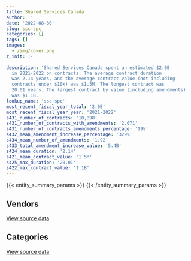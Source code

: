 ```yaml
---
title: Shared Services Canada
author: ''
date: '2022-08-30'
slug: ssc-spc
categories: []
tags: []
images:
  - /img/cover.png
r_init: |-
  
description: 'Shared Services Canada spent an estimated $2.0B
  in 2021-2022 on contracts. The average contract duration
  was 2.14 years, and the average contract value (not including
  contracts under $10k) was $1.5M. The longest contract was
  20.01 years. The largest contract by value (including amendments)
  was $1.1B.'
lookup_name: 'ssc-spc'
most_recent_fiscal_year_total: '2.0B'
most_recent_fiscal_year_year: '2021-2022'
s431_number_of_contracts: '10,898'
s431_number_of_contracts_with_amendments: '2,071'
s431_number_of_contracts_amendments_percentage: '19%'
s432_mean_amendment_increase_percentage: '329%'
s434_mean_number_of_amendments: '1.92'
s433_total_amendment_increase_value: '5.4B'
s424_mean_duration: '2.14'
s421_mean_contract_value: '1.5M'
s425_max_duration: '20.01'
s422_max_contract_value: '1.1B'
---
```


<script src="/rmarkdown-libs/htmlwidgets/htmlwidgets.js"></script>
<link href="/rmarkdown-libs/datatables-css/datatables-crosstalk.css" rel="stylesheet" />
<script src="/rmarkdown-libs/datatables-binding/datatables.js"></script>
<script src="/rmarkdown-libs/jquery/jquery-3.6.0.min.js"></script>
<link href="/rmarkdown-libs/dt-core-bootstrap/css/dataTables.bootstrap.min.css" rel="stylesheet" />
<link href="/rmarkdown-libs/dt-core-bootstrap/css/dataTables.bootstrap.extra.css" rel="stylesheet" />
<script src="/rmarkdown-libs/dt-core-bootstrap/js/jquery.dataTables.min.js"></script>
<script src="/rmarkdown-libs/dt-core-bootstrap/js/dataTables.bootstrap.min.js"></script>
<link href="/rmarkdown-libs/crosstalk/css/crosstalk.min.css" rel="stylesheet" />
<script src="/rmarkdown-libs/crosstalk/js/crosstalk.min.js"></script>
<script src="/rmarkdown-libs/htmlwidgets/htmlwidgets.js"></script>
<link href="/rmarkdown-libs/datatables-css/datatables-crosstalk.css" rel="stylesheet" />
<script src="/rmarkdown-libs/datatables-binding/datatables.js"></script>
<script src="/rmarkdown-libs/jquery/jquery-3.6.0.min.js"></script>
<link href="/rmarkdown-libs/dt-core-bootstrap/css/dataTables.bootstrap.min.css" rel="stylesheet" />
<link href="/rmarkdown-libs/dt-core-bootstrap/css/dataTables.bootstrap.extra.css" rel="stylesheet" />
<script src="/rmarkdown-libs/dt-core-bootstrap/js/jquery.dataTables.min.js"></script>
<script src="/rmarkdown-libs/dt-core-bootstrap/js/dataTables.bootstrap.min.js"></script>
<link href="/rmarkdown-libs/crosstalk/css/crosstalk.min.css" rel="stylesheet" />
<script src="/rmarkdown-libs/crosstalk/js/crosstalk.min.js"></script>

{{< entity_summary_params >}}
{{< /entity_summary_params >}}

## Vendors

<div id="htmlwidget-1" style="width:100%;height:auto;" class="datatables html-widget"></div>
<script type="application/json" data-for="htmlwidget-1">{"x":{"style":"bootstrap","filter":"none","vertical":false,"data":[["<a href=\"/vendors/2keys/\">2Keys<\/a>","<a href=\"/vendors/3d_datacomm/\">3D datacomm<\/a>","<a href=\"/vendors/49_solutions/\">49 Solutions<\/a>","<a href=\"/vendors/4plan_consulting/\">4Plan Consulting<\/a>","<a href=\"/vendors/529040_ontario_and_880382/\">529040 Ontario and 880382<\/a>","<a href=\"/vendors/accenture/\">Accenture<\/a>","<a href=\"/vendors/access_2_networks/\">Access 2 Networks<\/a>","<a href=\"/vendors/action_personnel_of_ottawa_hull/\">Action Personnel of Ottawa Hull<\/a>","<a href=\"/vendors/adga_group/\">ADGA Group<\/a>","<a href=\"/vendors/adobe/\">Adobe<\/a>","<a href=\"/vendors/adrm_technology_consulting/\">ADRM Technology Consulting<\/a>","<a href=\"/vendors/advanced_business_interiors/\">Advanced Business Interiors<\/a>","<a href=\"/vendors/advanced_chippewa_technologies/\">Advanced Chippewa Technologies<\/a>","<a href=\"/vendors/altis_human_resources/\">Altis Human Resources<\/a>","<a href=\"/vendors/amazon/\">Amazon<\/a>","<a href=\"/vendors/anixter/\">Anixter<\/a>","<a href=\"/vendors/applied_electonics/\">Applied Electonics<\/a>","<a href=\"/vendors/apption/\">Apption<\/a>","<a href=\"/vendors/artemp_personnel_services/\">Artemp Personnel Services<\/a>","<a href=\"/vendors/asokan_business_interiors/\">Asokan Business Interiors<\/a>","<a href=\"/vendors/atlantic_business_interiors/\">Atlantic Business Interiors<\/a>","<a href=\"/vendors/avi_spl_canada/\">AVI SPL Canada<\/a>","<a href=\"/vendors/b_l_associates/\">B L Associates<\/a>","<a href=\"/vendors/bdo_canada/\">BDO Canada<\/a>","<a href=\"/vendors/bell_and_howell_canada/\">Bell and Howell Canada<\/a>","<a href=\"/vendors/bell_canada/\">Bell Canada<\/a>","<a href=\"/vendors/black_mcdonald/\">Black McDonald<\/a>","<a href=\"/vendors/blackberry/\">Blackberry<\/a>","<a href=\"/vendors/bmc_software/\">Bmc Software<\/a>","<a href=\"/vendors/bmc_software_canada/\">BMC Software Canada<\/a>","<a href=\"/vendors/bragg_communications/\">Bragg Communications<\/a>","<a href=\"/vendors/brookfield_global_integrated_solutions/\">Brookfield Global Integrated Solutions<\/a>","<a href=\"/vendors/ca/\">CA<\/a>","<a href=\"/vendors/cache_computer_consulting/\">Cache Computer Consulting<\/a>","<a href=\"/vendors/calian/\">Calian<\/a>","<a href=\"/vendors/canadian_corps_of_commissionaires/\">Canadian Corps of Commissionaires<\/a>","<a href=\"/vendors/canon/\">Canon<\/a>","<a href=\"/vendors/carahsoft_technology/\">Carahsoft Technology<\/a>","<a href=\"/vendors/cbci_telecom/\">CBCI Telecom<\/a>","<a href=\"/vendors/cdw_canada/\">CDW Canada<\/a>","<a href=\"/vendors/cellebrite/\">Cellebrite<\/a>","<a href=\"/vendors/ceridian/\">Ceridian<\/a>","<a href=\"/vendors/cgi/\">CGI<\/a>","<a href=\"/vendors/channel_management_international/\">Channel Management International<\/a>","<a href=\"/vendors/charron_human_resources/\">Charron Human Resources<\/a>","<a href=\"/vendors/charter_telecom/\">Charter Telecom<\/a>","<a href=\"/vendors/cision_canada/\">Cision Canada<\/a>","<a href=\"/vendors/cistel_technology/\">Cistel Technology<\/a>","<a href=\"/vendors/citrix/\">Citrix<\/a>","<a href=\"/vendors/click_networks/\">Click Networks<\/a>","<a href=\"/vendors/closereach/\">CloseReach<\/a>","<a href=\"/vendors/co_ven/\">Co Ven<\/a>","<a href=\"/vendors/cofomo/\">Cofomo<\/a>","<a href=\"/vendors/combat_networks/\">Combat Networks<\/a>","<a href=\"/vendors/commvault_systems/\">Commvault Systems<\/a>","<a href=\"/vendors/compucom_canada/\">Compucom Canada<\/a>","<a href=\"/vendors/compugen/\">Compugen<\/a>","<a href=\"/vendors/computer_associates_canada/\">Computer Associates Canada<\/a>","<a href=\"/vendors/conexsys/\">CONEXSYS<\/a>","<a href=\"/vendors/connex_telecommunications/\">Connex Telecommunications<\/a>","<a href=\"/vendors/coradix_technology_consulting/\">Coradix Technology Consulting<\/a>","<a href=\"/vendors/cossette_communications/\">Cossette Communications<\/a>","<a href=\"/vendors/csdc_systems/\">CSDC Systems<\/a>","<a href=\"/vendors/cytelligence/\">Cytelligence<\/a>","<a href=\"/vendors/dalhousie_university/\">Dalhousie University<\/a>","<a href=\"/vendors/dalian_enterprises/\">Dalian Enterprises<\/a>","<a href=\"/vendors/decisive_group/\">Decisive Group<\/a>","<a href=\"/vendors/dell_computer/\">Dell Computer<\/a>","<a href=\"/vendors/deloitte_and_touche/\">Deloitte and Touche<\/a>","<a href=\"/vendors/diligens/\">Diligens<\/a>","<a href=\"/vendors/dls_technology/\">DLS Technology<\/a>","<a href=\"/vendors/dnr_consulting_group/\">DNR Consulting Group<\/a>","<a href=\"/vendors/donna_cona/\">Donna Cona<\/a>","<a href=\"/vendors/eagle_professional_resources/\">Eagle Professional Resources<\/a>","<a href=\"/vendors/eclipsys_solutions/\">Eclipsys Solutions<\/a>","<a href=\"/vendors/ecole_de_langues_abce/\">Ecole De Langues Abce<\/a>","<a href=\"/vendors/ecole_de_langues_la_cite/\">Ecole De Langues La Cite<\/a>","<a href=\"/vendors/empowered_networks/\">Empowered Networks<\/a>","<a href=\"/vendors/entrust/\">Entrust<\/a>","<a href=\"/vendors/environics_research_group/\">Environics Research Group<\/a>","<a href=\"/vendors/ernst_young/\">Ernst Young<\/a>","<a href=\"/vendors/evaluation_personnel_selection/\">Evaluation Personnel Selection<\/a>","<a href=\"/vendors/excel_human_resources/\">Excel Human Resources<\/a>","<a href=\"/vendors/fast_forward_french/\">Fast Forward French<\/a>","<a href=\"/vendors/fast_track_staffing/\">Fast Track Staffing<\/a>","<a href=\"/vendors/fca_canada/\">FCA Canada<\/a>","<a href=\"/vendors/felix_technology/\">Felix Technology<\/a>","<a href=\"/vendors/ference_company_consulting/\">Ference Company Consulting<\/a>","<a href=\"/vendors/ford_motor_company/\">Ford Motor Company<\/a>","<a href=\"/vendors/forrester_research/\">Forrester Research<\/a>","<a href=\"/vendors/foxit_software/\">Foxit Software<\/a>","<a href=\"/vendors/gartner/\">Gartner<\/a>","<a href=\"/vendors/general_dynamics/\">General Dynamics<\/a>","<a href=\"/vendors/general_motors/\">General Motors<\/a>","<a href=\"/vendors/genesis_integration/\">Genesis Integration<\/a>","<a href=\"/vendors/glasshouse_systems/\">GlassHouse Systems<\/a>","<a href=\"/vendors/global_knowledge/\">Global Knowledge<\/a>","<a href=\"/vendors/global_upholstery/\">Global Upholstery<\/a>","<a href=\"/vendors/goss_gilroy/\">Goss Gilroy<\/a>","<a href=\"/vendors/grand_toy/\">Grand Toy<\/a>","<a href=\"/vendors/graybridge_international_consulting/\">Graybridge International Consulting<\/a>","<a href=\"/vendors/gsi_international_consulting/\">GSI International Consulting<\/a>","<a href=\"/vendors/haworth/\">Haworth<\/a>","<a href=\"/vendors/hewlett_packard/\">Hewlett Packard<\/a>","<a href=\"/vendors/hitachi_data_systems/\">Hitachi Data Systems<\/a>","<a href=\"/vendors/horizant/\">Horizant<\/a>","<a href=\"/vendors/hypertec/\">Hypertec<\/a>","<a href=\"/vendors/i4c_information_technology/\">I4C Information Technology<\/a>","<a href=\"/vendors/ibiska_telecom/\">Ibiska Telecom<\/a>","<a href=\"/vendors/ibm_canada/\">IBM Canada<\/a>","<a href=\"/vendors/iceberg_networks/\">Iceberg Networks<\/a>","<a href=\"/vendors/ifathom/\">iFathom<\/a>","<a href=\"/vendors/info_tech_research_group/\">Info Tech Research Group<\/a>","<a href=\"/vendors/inmarsat_solutions/\">Inmarsat Solutions<\/a>","<a href=\"/vendors/insa/\">Insa<\/a>","<a href=\"/vendors/integra_networks/\">Integra Networks<\/a>","<a href=\"/vendors/interactive_audio_visual/\">Interactive Audio Visual<\/a>","<a href=\"/vendors/ipss/\">IPSS<\/a>","<a href=\"/vendors/iron_mountain/\">Iron Mountain<\/a>","<a href=\"/vendors/ism_information_systems_management/\">ISM Information Systems Management<\/a>","<a href=\"/vendors/it_net_consultants/\">IT NET Consultants<\/a>","<a href=\"/vendors/itex/\">ITEX<\/a>","<a href=\"/vendors/keydata_associates/\">Keydata Associates<\/a>","<a href=\"/vendors/kia_canada/\">Kia Canada<\/a>","<a href=\"/vendors/konica_minolta_business_solutions/\">Konica Minolta Business Solutions<\/a>","<a href=\"/vendors/kpmg/\">KPMG<\/a>","<a href=\"/vendors/kyndryl_canada/\">Kyndryl Canada<\/a>","<a href=\"/vendors/language_research_development_group/\">Language Research Development Group<\/a>","<a href=\"/vendors/lannick_contract_solutions/\">Lannick Contract Solutions<\/a>","<a href=\"/vendors/laurentian_technologies/\">Laurentian Technologies<\/a>","<a href=\"/vendors/linovati/\">Linovati<\/a>","<a href=\"/vendors/lumina_it/\">Lumina IT<\/a>","<a href=\"/vendors/maplesoft_consulting/\">Maplesoft Consulting<\/a>","<a href=\"/vendors/maxsys_staffing_and_consulting/\">Maxsys Staffing and Consulting<\/a>","<a href=\"/vendors/mcafee_international/\">McAfee International<\/a>","<a href=\"/vendors/mdos_consulting/\">MDOS Consulting<\/a>","<a href=\"/vendors/media_q/\">Media Q<\/a>","<a href=\"/vendors/messa_computing/\">Messa Computing<\/a>","<a href=\"/vendors/metocean_telematics/\">Metocean Telematics<\/a>","<a href=\"/vendors/mgis/\">MGIS<\/a>","<a href=\"/vendors/michael_wager_consulting/\">Michael Wager Consulting<\/a>","<a href=\"/vendors/microsoft_canada/\">Microsoft Canada<\/a>","<a href=\"/vendors/mindwire_systems/\">Mindwire Systems<\/a>","<a href=\"/vendors/mishkumi_technologies/\">Mishkumi Technologies<\/a>","<a href=\"/vendors/mnp/\">MNP<\/a>","<a href=\"/vendors/modis_canada/\">Modis Canada<\/a>","<a href=\"/vendors/moore_canada/\">Moore Canada<\/a>","<a href=\"/vendors/mts_allstream/\">MTS Allstream<\/a>","<a href=\"/vendors/nattiq/\">NATTIQ<\/a>","<a href=\"/vendors/nav_canada/\">NAV Canada<\/a>","<a href=\"/vendors/navpoint_consulting_group/\">Navpoint Consulting Group<\/a>","<a href=\"/vendors/newfound_recruiting/\">Newfound Recruiting<\/a>","<a href=\"/vendors/nisha_techonologies/\">Nisha Techonologies<\/a>","<a href=\"/vendors/nissan_canada/\">Nissan Canada<\/a>","<a href=\"/vendors/nitam_solutions/\">Nitam Solutions<\/a>","<a href=\"/vendors/nortac_defence/\">NORTAC Defence<\/a>","<a href=\"/vendors/northern_micro/\">Northern Micro<\/a>","<a href=\"/vendors/northwestel/\">Northwestel<\/a>","<a href=\"/vendors/nova_networks/\">Nova Networks<\/a>","<a href=\"/vendors/onx_enterprise_solutions/\">OnX Enterprise Solutions<\/a>","<a href=\"/vendors/openframe_technologies/\">OpenFrame Technologies<\/a>","<a href=\"/vendors/opentext/\">OpenText<\/a>","<a href=\"/vendors/oproma/\">Oproma<\/a>","<a href=\"/vendors/optiv_canada_federal/\">Optiv Canada Federal<\/a>","<a href=\"/vendors/oracle_canada/\">Oracle Canada<\/a>","<a href=\"/vendors/orangutech/\">Orangutech<\/a>","<a href=\"/vendors/phaselock_systems_international/\">Phaselock Systems International<\/a>","<a href=\"/vendors/pitney_bowes/\">Pitney Bowes<\/a>","<a href=\"/vendors/pleiad_canada/\">Pleiad Canada<\/a>","<a href=\"/vendors/portage_personnel/\">Portage Personnel<\/a>","<a href=\"/vendors/postmedia_network/\">Postmedia Network<\/a>","<a href=\"/vendors/pragmatic_conferencing/\">Pragmatic Conferencing<\/a>","<a href=\"/vendors/pricewaterhouse_coopers/\">Pricewaterhouse Coopers<\/a>","<a href=\"/vendors/printers_plus/\">Printers Plus<\/a>","<a href=\"/vendors/promaxis/\">Promaxis<\/a>","<a href=\"/vendors/prosci_canada/\">Prosci Canada<\/a>","<a href=\"/vendors/protak_consulting_group/\">Protak Consulting Group<\/a>","<a href=\"/vendors/purelogic/\">PureLogic<\/a>","<a href=\"/vendors/purespirit_solutions/\">PureSpirIT Solutions<\/a>","<a href=\"/vendors/qmr/\">QMR<\/a>","<a href=\"/vendors/quantum_management_services/\">Quantum Management Services<\/a>","<a href=\"/vendors/r_e_gilmore_investments/\">R E Gilmore Investments<\/a>","<a href=\"/vendors/r2i/\">R2I<\/a>","<a href=\"/vendors/randstad/\">Randstad<\/a>","<a href=\"/vendors/raymond_chabot_grant_thornton/\">Raymond Chabot Grant Thornton<\/a>","<a href=\"/vendors/rhea/\">RHEA<\/a>","<a href=\"/vendors/ricoh/\">Ricoh<\/a>","<a href=\"/vendors/rogers/\">Rogers<\/a>","<a href=\"/vendors/salesforce_canada/\">Salesforce Canada<\/a>","<a href=\"/vendors/samson_associes/\">Samson Associes<\/a>","<a href=\"/vendors/sap/\">SAP<\/a>","<a href=\"/vendors/sas_institute/\">SAS Institute<\/a>","<a href=\"/vendors/sasktel/\">SaskTel<\/a>","<a href=\"/vendors/scalar_decisions/\">Scalar Decisions<\/a>","<a href=\"/vendors/securekey_technologies/\">SecureKey Technologies<\/a>","<a href=\"/vendors/shaw_cable/\">Shaw Cable<\/a>","<a href=\"/vendors/shi_canada/\">SHI Canada<\/a>","<a href=\"/vendors/si_systems/\">SI Systems<\/a>","<a href=\"/vendors/sierra_systems_group/\">Sierra Systems Group<\/a>","<a href=\"/vendors/simplex_grinnell/\">Simplex Grinnell<\/a>","<a href=\"/vendors/softchoice/\">Softchoice<\/a>","<a href=\"/vendors/sra_staffing_solutions/\">SRA Staffing Solutions<\/a>","<a href=\"/vendors/stoneworks_technologies/\">Stoneworks Technologies<\/a>","<a href=\"/vendors/subaru_canada/\">Subaru Canada<\/a>","<a href=\"/vendors/suse_software_solutions_canada/\">SUSE Software Solutions Canada<\/a>","<a href=\"/vendors/synersolutions_technologies/\">SynerSolutions Technologies<\/a>","<a href=\"/vendors/systematix_solutions/\">Systematix Solutions<\/a>","<a href=\"/vendors/systemscope/\">Systemscope<\/a>","<a href=\"/vendors/tecsis/\">Tecsis<\/a>","<a href=\"/vendors/teknion/\">Teknion<\/a>","<a href=\"/vendors/teksystems_canada/\">Teksystems Canada<\/a>","<a href=\"/vendors/telecom_computer_services/\">Telecom Computer Services<\/a>","<a href=\"/vendors/telesat/\">Telesat<\/a>","<a href=\"/vendors/telus_canada/\">Telus Canada<\/a>","<a href=\"/vendors/teramach_technologies/\">Teramach Technologies<\/a>","<a href=\"/vendors/tes_contract_services/\">TES Contract Services<\/a>","<a href=\"/vendors/testforce_systems/\">Testforce Systems<\/a>","<a href=\"/vendors/thales/\">Thales<\/a>","<a href=\"/vendors/the_aim_group/\">The AIM Group<\/a>","<a href=\"/vendors/the_it_broker/\">The IT Broker<\/a>","<a href=\"/vendors/the_ktl_group/\">The KTL Group<\/a>","<a href=\"/vendors/the_mathworks/\">The Mathworks<\/a>","<a href=\"/vendors/the_right_door_consulting/\">The Right Door Consulting<\/a>","<a href=\"/vendors/thinkon/\">ThinkOn<\/a>","<a href=\"/vendors/thomas_schmidt/\">Thomas Schmidt<\/a>","<a href=\"/vendors/tiree/\">Tiree<\/a>","<a href=\"/vendors/toshiba_canada/\">Toshiba Canada<\/a>","<a href=\"/vendors/totem_offisource/\">Totem Offisource<\/a>","<a href=\"/vendors/toyota/\">Toyota<\/a>","<a href=\"/vendors/tpg_technology_consultants/\">Tpg Technology Consultants<\/a>","<a href=\"/vendors/track24_canada/\">Track24 Canada<\/a>","<a href=\"/vendors/transpolar_technology/\">Transpolar Technology<\/a>","<a href=\"/vendors/trm_technologies/\">TRM Technologies<\/a>","<a href=\"/vendors/tundra_technical_solutions/\">Tundra Technical Solutions<\/a>","<a href=\"/vendors/turtle_island_staffing/\">Turtle Island Staffing<\/a>","<a href=\"/vendors/unisoft_international/\">Unisoft International<\/a>","<a href=\"/vendors/unisys_canada/\">Unisys Canada<\/a>","<a href=\"/vendors/united_rentals_of_canada/\">United Rentals of Canada<\/a>","<a href=\"/vendors/university_of_new_brunswick/\">University of New Brunswick<\/a>","<a href=\"/vendors/university_of_ottawa/\">University of Ottawa<\/a>","<a href=\"/vendors/valcom_consulting/\">Valcom Consulting<\/a>","<a href=\"/vendors/veritaaq_technology_house/\">Veritaaq Technology House<\/a>","<a href=\"/vendors/veritas_technologies/\">Veritas Technologies<\/a>","<a href=\"/vendors/vmware/\">VMware<\/a>","<a href=\"/vendors/westbury_national_show_systems/\">Westbury National Show Systems<\/a>","<a href=\"/vendors/wills_transfer/\">Wills Transfer<\/a>","<a href=\"/vendors/wolters_kluwer/\">Wolters Kluwer<\/a>","<a href=\"/vendors/workdynamics_technologies/\">WorkDynamics Technologies<\/a>","<a href=\"/vendors/wpp_group_canada_communications/\">WPP Group Canada Communications<\/a>","<a href=\"/vendors/xerox/\">Xerox<\/a>","<a href=\"/vendors/zayo_canada/\">Zayo Canada<\/a>","<a href=\"/vendors/zycom/\">Zycom<\/a>"],[23044841.14,355116.65,null,9325.89,7720.6,24634,4124009.08,null,13469600.77,749190.01,6656950.96,548802.19,8432736.3,346398.36,null,83683.81,683638.36,null,0,348496.91,12920.25,1312576.9,1500286.03,854691.6,1962773.07,350744432.57,null,3370409.13,2122392.86,7394756.31,2234837.59,null,null,49330.03,8877613.69,3765014.53,1152397.93,3472992.85,6202125.04,4315412.75,974749.79,null,4184275.59,638888.64,null,null,6931.93,97051.49,3631518.71,6910280.37,1060622.32,921015.01,4273825.45,10015218.15,2929434.56,16846587.28,2502830.18,29535466.72,7057598.99,53462.66,1060586.38,85668.2,98659.32,5650000,null,1024995.31,12042727.09,7151916.73,815336.03,1342859.88,291101.6,5576205.8,3612803.27,null,10347126.15,162132.59,null,4498636.88,5719818.91,83945.9,null,null,503521.69,119968.8,49268,312094.46,null,null,4379.78,71592.1,null,3297563.3,258186.22,null,277053.49,1410415.46,1176534.07,null,null,301688.93,null,null,null,10003896.09,3214140.27,35019.49,1423936.45,86046.12,24090548.03,311852781.28,1367746.62,null,56701.42,22975170.75,14386886.94,1101343.33,25561.26,11551663.32,215905.36,null,null,21372497.64,1455571.28,null,3647.34,1375479.55,4655873.68,2024269.81,174777.2,932771.33,629921.75,17239.74,23355762.34,6580.73,1731180.36,1438641.56,null,null,4825009.55,null,556659.09,104395361.52,239464.76,277023.27,217480.71,6611085.94,346902.21,5565472.43,15785.52,68433.93,2467458.81,null,6656304.59,703508.93,null,4194194.97,12411161.62,4450446.3,8386.79,2405037.5,null,8733183.23,null,2091428.75,10433187.24,null,31262.93,47500.51,20556.22,135446.98,79329.46,3720419.69,15090610.73,61119.13,16592.67,75073.81,4778050.27,5688969.64,648516.57,132937.48,48865.61,null,null,700259.44,168548.09,19873.7,582957.35,51189456.92,null,287584.07,371624.38,2033494.91,4296861.13,486574.29,4403932.33,1118179.74,836400.47,9077378.26,142521.25,296186.21,1740850.27,null,6316898.53,null,null,null,60345.56,null,24995.6,152233.35,32803204.58,3395541.7,16193198.67,96061452.71,23101619.46,9889165.37,721127.18,768541.3,1761347.69,181849.78,3422135.45,95900.05,185114.96,null,281808.38,1034357.37,314282.16,null,7314.5,19470261.12,2701195.52,3967724.1,294988.57,235986.5,null,1243824.76,13118027.17,null,74212.87,null,435506.63,11478397.97,2588666.2,9377601.57,22265.14,408399.3,null,7240.4,27455.99,3455692.47,31243417.15,1618297.19],[37660485.93,121505.38,null,null,4276982.03,null,1145700.94,null,7574388.27,null,7450274.1,372632.31,3841243.32,437523.42,275000,184133.95,802353.17,165883.24,5873.62,310059.75,null,1039370.7,1504396.41,871268.97,1123046.4,330762080.02,23342.33,4760680.47,2913628.01,16996790.66,2241514.85,1523.59,null,51522.47,11971113.44,4004011.34,1202226.48,11516948.55,6387348.87,10213427.82,1411328.52,null,6711662.38,282537.8,null,9842.62,null,124656.43,3419096.87,13709666.43,881063.64,3178624.99,4287211.9,8851342.72,4005657.67,5614412.3,4726042.58,29599560.11,485998.99,1175290.21,510815.82,null,43363.16,2739863.01,6293.91,1330352.54,16704056.37,7949114.83,3169155,1466097.35,515726.9,267068.55,3271508.38,6027297.02,6877034.44,340026.83,9521.08,4043327.43,2856775.25,null,123121.41,24667.9,551757.67,94345.13,83216.73,72406.22,null,null,209711.9,428442.04,1193264.35,6383628.21,405648.36,262680.93,1781998.8,4243985.24,1839580.84,16072,null,27572.87,30364.24,null,24998.93,10941568.33,7142662.29,67971.5,385927.59,214237.27,28401829.75,270909512.18,784097.29,36698.45,69230.22,23038116.42,26728585.15,367629.76,24841.2,10431222.5,65115.69,null,null,11448962.54,2561245.62,null,9934.24,7627659.32,8334013.28,2030250,262529.24,1709928.28,2181049.56,65733.56,26780827.77,8554.29,null,1670151.4,null,32996,4838228.76,null,634033.56,163210613.4,256677.19,6711.5,78671.8,6585424.52,347852.63,8503112.44,61137.55,42607.4,281127.54,null,496440.91,141502.52,16104.76,4205685.92,17340690.21,4452089.29,36622.69,5157511.85,62091.34,9006044.65,24385.83,5923117.08,11503497.69,107209.75,88950.3,47630.65,null,198668.42,79709.2,3730612.62,15343502.78,22130.39,14366.1,60861.8,10158950.01,576329.97,838266.27,182866.1,null,null,745306.73,674221.72,98819.97,36858.49,619352.58,27148210.79,null,440378.1,3351236.43,1990088.8,4277236.75,179819.44,4415997.9,1121243.24,599040.19,2990156.95,142521.25,349504.23,2612547.68,215218.67,12275358.97,201512.59,6784.29,4932.79,54260.47,24747,null,176441.8,32736924.75,6088252.31,21351179.71,91119392.17,33117368.98,14852605.66,241211.46,60318.02,1611819.65,898751.9,839635.01,66356.9,120314.46,null,403278.57,1071220.27,null,12163.44,7334.54,20516665.21,2708596.06,3415995.29,185573.44,236633.04,null,1247232.5,13075422.34,111324.14,58438.18,33900,436699.8,6733606.56,2595758.44,9483211.88,44530.28,114075.37,13560,8728.99,null,3027200.17,30165375.01,1804588.47],[38504560.49,30246.64,481726.17,null,4143628.29,null,913635.18,48127.72,7525773.2,null,4887101.75,1219755.57,16121424.38,690423.44,242577.05,414763.85,95322.61,63732.76,34122.96,189720.08,null,935976.67,2908141.13,868888.46,1481045.71,323780896.27,null,7240080.99,2470595.28,22307890.51,2240969.74,23823.41,799258.44,null,11772521.29,4010854.7,1053820.14,12146126.11,1966819.88,8061019.39,1931210,null,7184090.34,830497.86,43368.61,1094997.54,null,45502.36,12574462.83,32252106.85,380205,null,2917634.99,5214957.56,4002921.19,12682135.86,7641704.07,29518687,51001.96,2058264.02,209188.54,null,36769.07,null,6276.71,2745424.14,21708368.37,10156702.49,4641779.63,773468.69,913362.62,712885.04,1926323.55,6200162.5,9285212.01,121284.99,8413.97,4093300.76,4723623.47,null,393684.85,39690.41,198981.54,236107.89,83840.92,35638.95,null,null,null,100908.74,1787620.68,8320856.94,588189.65,null,33144.33,4617405.8,49191.86,null,23461.63,49253.43,241249.8,33602.58,null,15023344.76,15154538.25,133724.47,231580.13,213651.93,18568287.59,294072206.44,1005508.59,800.29,111147.35,22975170.75,40979113.22,683493.17,5097.96,7290314.53,176187.57,null,null,14507653.65,2554247.68,null,13456,7606818.72,9697900.39,2167019.81,null,2457292.19,2062301.8,51270.98,20926663.65,33761.26,null,2088850.75,10000,null,7189727.33,null,906789.47,174849006.39,53624.86,null,528891.04,1685465.23,346902.21,7287581.63,null,null,null,363297.58,557443.12,null,null,5760544.47,25161542.44,5060503.24,29930.55,9272007.54,5143.66,11017659.47,369074.09,5009133.35,10173041.69,568205.33,57135.24,19911.17,1928.52,118815.24,59275.6,null,12501432.51,20262.82,25633.64,452905.13,9716747.73,1537263.41,970718.94,211512.67,null,43951.8,3592582.85,619933.3,39324,55866.1,532092.24,27096059.78,2174090.08,807061.97,1820411.17,1923009.78,4265550.31,56885.51,4495880.28,1118179.74,353208.95,543483.86,146797.17,348549.3,1568593.94,null,18662457.87,null,2476266.67,64302.45,29079.84,37290,null,341569.48,23442264.75,7093937.82,25001311.09,84956416.53,46930260.88,9151659.98,191971.33,null,2069697.16,1504578.73,548758.28,74156.99,142171.38,2544.77,281435.95,null,null,null,7314.5,15464232.4,null,3249720.17,80099.07,51076.53,62868,2599475.64,13039697.15,487943.11,8848.94,5113.05,218349.9,4807866.62,5167614.79,33398312.79,11327.14,523106.1,null,13370.38,null,1898355.33,12290089.52,2229900.91],[39405962.01,95816.2,667250.47,null,8797501.02,null,842579.64,57784.92,7791287.81,null,2564043.01,316859.92,20988881.37,577812.45,2506207.73,29852.69,353964.97,50450.63,null,146461.43,null,1313469.28,7967.51,165226.7,1600962.37,262122424.45,null,5104655.33,2470595.28,23504969.79,2240969.74,null,34353344.37,null,11072092.33,4346897.87,724660.36,4250028.81,1150430.66,8057272.01,null,11915767.64,5826495.67,3016784.53,38524.75,5721076.29,null,34289.77,652053.15,36512642.12,609079.56,null,934136.28,5066723.84,4195093.46,26711579.39,15530019.4,null,null,2274152.22,299550.9,null,null,null,6276.71,3926282.23,27958733.98,13312866.4,5571897.77,764252.87,1943114.69,606769.19,213555.44,6162362.5,10149618.33,62500.67,null,1670015.3,3726586.94,null,851995.2,76252.98,137579.5,364229.39,9861.82,130855.82,32506.02,33900,278606.66,230069.75,5577637.18,6634049.18,1841307.93,null,280822.1,5152117.79,null,null,null,null,256158.56,10660233.8,null,14174541.3,6164551.26,141108,296924.7,null,27135453.38,397216467.94,2033707.08,97374.54,491518.8,30527752.07,45770813.96,913224.66,32290.25,10425129.48,130484.82,15483522.04,486899.21,14711495.64,2554247.68,81649.45,16476.28,9150594.07,17648446.63,2427375.6,null,2588759.9,595635.35,null,18552774.17,99256.06,null,2684972.72,null,null,5906768.41,10089.76,732299.39,169437607.56,null,null,612677.21,null,null,6292402.21,108757.8,15330.15,null,592480.75,599683.16,null,null,2853597.28,34207450.02,6901950.54,22950.71,13085593.42,null,10756373.91,379572.07,2720192.96,15342681.47,1917475.33,78742.81,null,8184.98,null,59438,null,12514469.79,6572.18,null,178144.5,9520465.49,15095702.02,1197606.71,151116.87,null,null,6998571.04,194507.04,null,189577.72,409693.22,27511476.42,2999310.09,640701.17,190079.42,1822082.88,4285963.72,49025.87,1297845.95,1118179.74,300062.01,679017.18,null,742265.34,3063463.74,null,25750839.09,null,2476266.67,64302.45,null,158444.86,null,21120.54,31097452.9,7134913.29,22154964.51,79960199.76,61878174.53,15779246.28,191971.33,null,5848501.73,1029181.13,277130.7,null,403640.29,739390.63,71236.44,486899.21,null,12327.7,197196,3752293.9,null,2853904.09,96266.55,95835.96,null,2599475.64,13039697.15,null,8848.94,32176.95,null,12997045.82,6015734.14,12435478.62,null,8884345.5,129808.75,71674.14,null,1892524.84,11599059.55,2410796.71]],"container":"<table class=\"table table-striped table-hover row-border order-column display\">\n  <thead>\n    <tr>\n      <th>Vendor<\/th>\n      <th>2018-2019<\/th>\n      <th>2019-2020<\/th>\n      <th>2020-2021<\/th>\n      <th>2021-2022<\/th>\n    <\/tr>\n  <\/thead>\n<\/table>","options":{"order":[[4,"desc"]],"pageLength":10,"autoWidth":true,"columnDefs":[{"targets":1,"render":"function(data, type, row, meta) {\n    return type !== 'display' ? data : DTWidget.formatCurrency(data, \"$\", 2, 3, \",\", \".\", true, null);\n  }"},{"targets":2,"render":"function(data, type, row, meta) {\n    return type !== 'display' ? data : DTWidget.formatCurrency(data, \"$\", 2, 3, \",\", \".\", true, null);\n  }"},{"targets":3,"render":"function(data, type, row, meta) {\n    return type !== 'display' ? data : DTWidget.formatCurrency(data, \"$\", 2, 3, \",\", \".\", true, null);\n  }"},{"targets":4,"render":"function(data, type, row, meta) {\n    return type !== 'display' ? data : DTWidget.formatCurrency(data, \"$\", 2, 3, \",\", \".\", true, null);\n  }"},{"width":"16%","targets":[1,2,3,4]},{"className":"dt-right","targets":[1,2,3,4]}],"orderClasses":false}},"evals":["options.columnDefs.0.render","options.columnDefs.1.render","options.columnDefs.2.render","options.columnDefs.3.render"],"jsHooks":[]}</script>
<p class="text-right">
<a href="https://github.com/GoC-Spending/contracts-data/tree/main/data/out/departments/ssc-spc/summary_by_fiscal_year_by_vendor.csv" class="source-data-link btn btn-link">View source data</a>
</p>

## Categories

<div id="htmlwidget-2" style="width:100%;height:auto;" class="datatables html-widget"></div>
<script type="application/json" data-for="htmlwidget-2">{"x":{"style":"bootstrap","filter":"none","vertical":false,"data":[["<a href=\"/categories/other/\">(Other)<\/a>","<a href=\"/categories/facilities_and_construction/\">Facilities and construction<\/a>","<a href=\"/categories/office_management/\">Office management<\/a>","<a href=\"/categories/professional_services/\">Professional services<\/a>","<a href=\"/categories/information_technology/\">Information technology<\/a>","<a href=\"/categories/medical/\">Medical<\/a>","<a href=\"/categories/transportation_and_logistics/\">Transportation and logistics<\/a>","<a href=\"/categories/industrial_products_and_services/\">Industrial products and services<\/a>","<a href=\"/categories/travel/\">Travel<\/a>","<a href=\"/categories/security_and_protection/\">Security and protection<\/a>","<a href=\"/categories/human_capital/\">Human capital<\/a>"],[61288435.32,34807416.15,4178443.13,60220653.53,1477025351.25,49369.04,1645149.46,43745394.09,324959.34,4431976.88,14837255.47],[41857522.14,34886629.34,4056747.44,105889013.5,1479760958.59,52436.64,1656379.76,44815489.15,null,4557942.46,43615086.61],[20664729.31,38083757.43,3845555.95,129998688.93,1585079105.28,8739.44,246645.22,44315725.57,null,5917587.51,45920450.16],[4611091.04,38742209.35,1417443.24,141021079.64,1806476295.05,10186.54,1631028.21,8704226.15,94664,6493822.15,40435881.88]],"container":"<table class=\"table table-striped table-hover row-border order-column display\">\n  <thead>\n    <tr>\n      <th>Category<\/th>\n      <th>2018-2019<\/th>\n      <th>2019-2020<\/th>\n      <th>2020-2021<\/th>\n      <th>2021-2022<\/th>\n    <\/tr>\n  <\/thead>\n<\/table>","options":{"order":[[4,"desc"]],"dom":"t","pageLength":30,"autoWidth":true,"columnDefs":[{"targets":1,"render":"function(data, type, row, meta) {\n    return type !== 'display' ? data : DTWidget.formatCurrency(data, \"$\", 2, 3, \",\", \".\", true, null);\n  }"},{"targets":2,"render":"function(data, type, row, meta) {\n    return type !== 'display' ? data : DTWidget.formatCurrency(data, \"$\", 2, 3, \",\", \".\", true, null);\n  }"},{"targets":3,"render":"function(data, type, row, meta) {\n    return type !== 'display' ? data : DTWidget.formatCurrency(data, \"$\", 2, 3, \",\", \".\", true, null);\n  }"},{"targets":4,"render":"function(data, type, row, meta) {\n    return type !== 'display' ? data : DTWidget.formatCurrency(data, \"$\", 2, 3, \",\", \".\", true, null);\n  }"},{"width":"16%","targets":[1,2,3,4]},{"className":"dt-right","targets":[1,2,3,4]}],"orderClasses":false,"lengthMenu":[10,25,30,50,100]}},"evals":["options.columnDefs.0.render","options.columnDefs.1.render","options.columnDefs.2.render","options.columnDefs.3.render"],"jsHooks":[]}</script>
<p class="text-right">
<a href="https://github.com/GoC-Spending/contracts-data/tree/main/data/out/departments/ssc-spc/summary_by_fiscal_year_by_category.csv" class="source-data-link btn btn-link">View source data</a>
</p>

